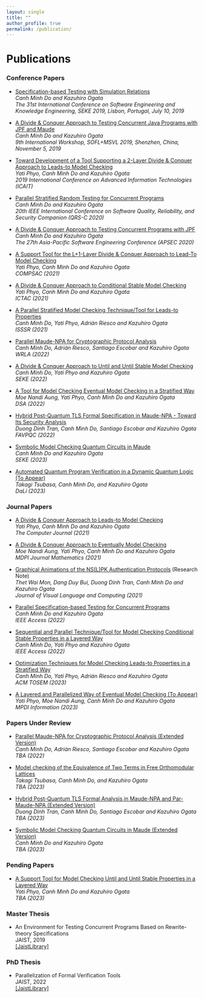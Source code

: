 ```yaml
---
layout: single
title: ""
author_profile: true
permalink: /publication/
---
```

# Publications
### Conference Papers
* [Specification-based Testing with Simulation Relations](http://ksiresearch.org/seke/seke19paper/seke19paper_27.pdf) <br/>
    _Canh Minh Do and Kazuhiro Ogata_<br/>
    _The 31st International Conference on Software Engineering and Knowledge Engineering, SEKE 2019, Lisbon, Portugal, July 10, 2019_<br/>

* [A Divide & Conquer Approach to Testing Concurrent Java Programs with JPF and Maude](https://link.springer.com/chapter/10.1007/978-3-030-41418-4_4)<br/>
    _Canh Minh Do and Kazuhiro Ogata_<br/>
    _9th International Workshop, SOFL+MSVL 2019, Shenzhen, China, November 5, 2019_

* [Toward Development of a Tool Supporting a 2-Layer Divide & Conquer Approach to Leads-to Model Checking](https://ieeexplore.ieee.org/abstract/document/8920978)<br/>
    _Yati Phyo, Canh Minh Do and Kazuhiro Ogata_<br/>
    _2019 International Conference on Advanced Information Technologies (ICAIT)_

* [Parallel Stratified Random Testing for Concurrent Programs](https://ieeexplore.ieee.org/document/9282690) <br/>
    _Canh Minh Do and Kazuhiro Ogata_<br/>
    _20th IEEE International Conference on Software Quality, Reliability, and Security Companion (QRS-C 2020)_

* [A Divide & Conquer Approach to Testing Concurrent Programs with JPF](https://ieeexplore.ieee.org/abstract/document/9359254) <br/>
    _Canh Minh Do and Kazuhiro Ogata_<br/>
    _The 27th Asia-Pacific Software Engineering Conference (APSEC 2020)_

* [A Support Tool for the L+1-Layer Divide & Conquer Approach to Lead-To Model Checking](https://ieeexplore.ieee.org/document/9529394) <br/>
    _Yati Phyo, Canh Minh Do and Kazuhiro Ogata_<br/>
    _COMPSAC (2021)_

* [A Divide & Conquer Approach to Conditional Stable Model Checking](https://link.springer.com/chapter/10.1007/978-3-030-85315-0_7) <br/>
    _Yati Phyo, Canh Minh Do and Kazuhiro Ogata_<br/>
    _ICTAC (2021)_

* [A Parallel Stratified Model Checking Technique/Tool for Leads-to Properties](https://ieeexplore.ieee.org/document/9626419) <br/>
    _Canh Minh Do, Yati Phyo, Adrián Riesco and Kazuhiro Ogata_<br/>
    _ISSSR (2021)_

* [Parallel Maude-NPA for Cryptographic Protocol Analysis](https://link.springer.com/chapter/10.1007/978-3-031-12441-9_13) <br/>
    _Canh Minh Do, Adrián Riesco, Santiago Escobar and Kazuhiro Ogata_<br/>
    _WRLA (2022)_

* [A Divide & Conquer Approach to Until and Until Stable Model Checking](https://doi.org/10.18293/SEKE2022-058) <br/>
    _Canh Minh Do, Yati Phyo and Kazuhiro Ogata_<br/>
    _SEKE (2022)_

* [A Tool for Model Checking Eventual Model Checking in a Stratified Way](https://ieeexplore.ieee.org/document/9914554) <br/>
    _Moe Nandi Aung, Yati Phyo, Canh Minh Do and Kazuhiro Ogata_<br/>
    _DSA (2022)_

* [Hybrid Post-Quantum TLS Formal Specification in Maude-NPA - Toward Its Security Analysis](https://ceur-ws.org/Vol-3280/) <br/>
    _Duong Dinh Tran, Canh Minh Do, Santiago Escobar and Kazuhiro Ogata_<br/>
    _FAVPQC (2022)_

* [Symbolic Model Checking Quantum Circuits in Maude](https://doi.org/10.18293/SEKE2023-014) <br/>
    _Canh Minh Do and Kazuhiro Ogata_<br/>
    _SEKE (2023)_

* [Automated Quantum Program Verification in a Dynamic Quantum Logic (To Appear)](#) <br/>
    _Takagi Tsubasa, Canh Minh Do, and Kazuhiro Ogata_<br/>
    _DaLí (2023)_

### Journal Papers
* [A Divide & Conquer Approach to Leads-to Model Checking](https://academic.oup.com/comjnl/advance-article/doi/10.1093/comjnl/bxaa183/6125355) <br/>
    _Yati Phyo, Canh Minh Do and Kazuhiro Ogata_<br/>
    _The Computer Journal (2021)_

* [A Divide & Conquer Approach to Eventually Model Checking](https://www.mdpi.com/2227-7390/9/4/368/htm) <br/>
    _Moe Nandi Aung, Yati Phyo, Canh Minh Do and Kazuhiro Ogata_<br/>
    _MDPI Journal Mathematics (2021)_

* [Graphical Animations of the NS(L)PK Authentication Protocols](http://ksiresearch.org/jvlc/journal/JVLC2021N2/paper005.pdf) (Research Note)<br/>
    _Thet Wai Mon, Dang Duy Bui, Duong Dinh Tran, Canh Minh Do and Kazuhiro Ogata_<br/>
    _Journal of Visual Language and Computing (2021)_

* [Parallel Specification-based Testing for Concurrent Programs](https://doi.org/10.1109/ACCESS.2022.3155629) <br/>
    _Canh Minh Do and Kazuhiro Ogata_<br/>
    _IEEE Access (2022)_

* [Sequential and Parallel Technique/Tool for Model Checking Conditional Stable Properties in a Layered Way](https://ieeexplore.ieee.org/document/9992236) <br/>
    _Canh Minh Do, Yati Phyo and Kazuhiro Ogata_<br/>
    _IEEE Access (2022)_

* [Optimization Techniques for Model Checking Leads-to Properties in a Stratified Way](https://dl.acm.org/doi/10.1145/3604610) <br/>
    _Canh Minh Do, Yati Phyo, Adrián Riesco and Kazuhiro Ogata_<br/>
    _ACM TOSEM (2023)_


* [A Layered and Parallelized Way of Eventual Model Checking (To Appear)](#) <br/>
    _Yati Phyo, Moe Nandi Aung, Canh Minh Do and Kazuhiro Ogata_<br/>
    _MPDI Information (2023)_


### Papers Under Review

* [Parallel Maude-NPA for Cryptographic Protocol Analysis (Extended Version)](#) <br/>
    _Canh Minh Do, Adrián Riesco, Santiago Escobar and Kazuhiro Ogata_<br/>
    _TBA (2022)_

* [Model checking of the Equivalence of Two Terms in Free Orthomodular Lattices](#) <br/>
    _Takagi Tsubasa, Canh Minh Do, and Kazuhiro Ogata_<br/>
    _TBA (2023)_

* [Hybrid Post-Quantum TLS Formal Analysis in Maude-NPA and Par-Maude-NPA (Extended Version)](#) <br/>
    _Duong Dinh Tran, Canh Minh Do, Santiago Escobar and Kazuhiro Ogata_<br/>
    _TBA (2023)_

* [Symbolic Model Checking Quantum Circuits in Maude (Extended Version)](#) <br/>
    _Canh Minh Do and Kazuhiro Ogata_<br/>
    _TBA (2023)_

### Pending Papers

* [A Support Tool for Model Checking Until and Until Stable Properties in a Layered Way](#) <br/>
    _Yati Phyo, Canh Minh Do and Kazuhiro Ogata_<br/>
    _TBA (2023)_

### Master Thesis
* An Environment for Testing Concurrent Programs Based on Rewrite-theory Specifications<br/>
    JAIST, 2019<br/>
    [[JaistLibrary]](https://dspace.jaist.ac.jp/dspace/handle/10119/17563)

### PhD Thesis
* Parallelization of Formal Verification Tools<br/>
    JAIST, 2022<br/>
    [[JaistLibrary]](https://dspace.jaist.ac.jp/dspace/handle/10119/18129)